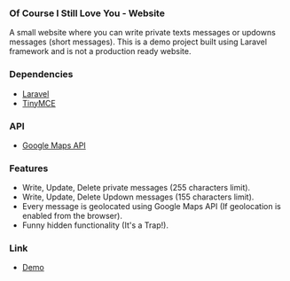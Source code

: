 ### Of Course I Still Love You - Website

A small website where you can write private texts messages or updowns messages (short messages). This is a demo project built using Laravel framework and is not a production ready website.

### Dependencies
- [Laravel](https://laravel.com/)
- [TinyMCE](https://www.tiny.cloud/)

### API
- [Google Maps API](https://developers.google.com/maps?hl=it)

### Features

- Write, Update, Delete private messages (255 characters limit).
- Write, Update, Delete Updown messages (155 characters limit).
- Every message is geolocated using Google Maps API (If geolocation is enabled from the browser).
- Funny hidden functionality (It's a Trap!).

### Link

- [Demo](https://www.ofcourseistillloveyou.site/)


